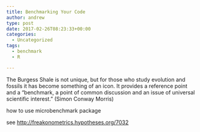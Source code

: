 ```yaml
---
title: Benchmarking Your Code
author: andrew
type: post
date: 2017-02-26T08:23:33+00:00
categories:
  - Uncategorized
tags:
  - benchmark
  - R

---
```

The Burgess Shale is not unique, but for those who study evolution and fossils it has become something of an icon. It provides a reference point and a &#8220;benchmark, a point of common discussion and an issue of universal scientific interest.&#8221; (Simon Conway Morris)

how to use microbenchmark package

see http://freakonometrics.hypotheses.org/7032
